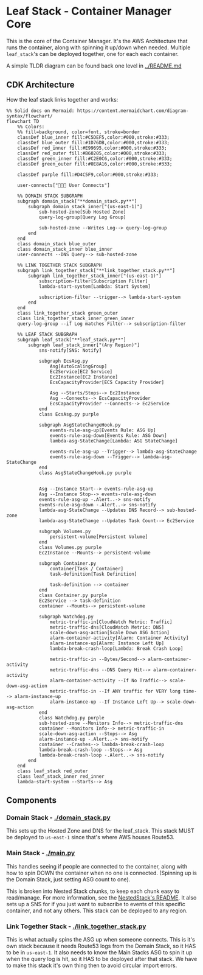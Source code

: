 # Leaf Stack - Container Manager Core

This is the core of the Container Manager. It's the AWS Architecture that runs the container, along with spinning it up/down when needed. Multiple `leaf_stack`'s can be deployed together, one for each each container.

A simple TLDR diagram can be found back one level in [../README.md](../README.md#leaf-stack-summary)

## CDK Architecture

How the leaf stack links together and works:

```mermaid
%% Solid docs on Mermaid: https://content.mermaidchart.com/diagram-syntax/flowchart/
flowchart TD
    %% Colors:
    %% fill=background, color=font, stroke=border
    classDef blue_inner fill:#C5DEF5,color:#000,stroke:#333;
    classDef blue_outer fill:#1D76DB,color:#000,stroke:#333;
    classDef red_inner fill:#E99695,color:#000,stroke:#333;
    classDef red_outer fill:#B60205,color:#000,stroke:#333;
    classDef green_inner fill:#C2E0C6,color:#000,stroke:#333;
    classDef green_outer fill:#0E8A16,color:#000,stroke:#333;

    classDef purple fill:#D4C5F9,color:#000,stroke:#333;

    user-connects["🧑‍🤝‍🧑 User Connects"]

    %% DOMAIN STACK SUBGRAPH
    subgraph domain_stack["**domain_stack.py**"]
        subgraph domain_stack_inner["(us-east-1)"]
            sub-hosted-zone[Sub Hosted Zone]
            query-log-group[Query Log Group]

            sub-hosted-zone --Writes Log--> query-log-group
        end
    end
    class domain_stack blue_outer
    class domain_stack_inner blue_inner
    user-connects --DNS Query--> sub-hosted-zone

    %% LINK TOGETHER STACK SUBGRAPH
    subgraph link_together_stack["**link_together_stack.py**"]
        subgraph link_together_stack_inner["(us-east-1)"]
            subscription-filter[Subscription Filter]
            lambda-start-system[Lambda: Start System]

            subscription-filter --trigger--> lambda-start-system
        end
    end
    class link_together_stack green_outer
    class link_together_stack_inner green_inner
    query-log-group --if Log matches Filter--> subscription-filter

    %% LEAF STACK SUBGRAPH
    subgraph leaf_stack["**leaf_stack.py**"]
        subgraph leaf_stack_inner["(Any Region)"]
            sns-notify[SNS: Notify]

            subgraph EcsAsg.py
                Asg[AutoScalingGroup]
                Ec2Service[EC2 Service]
                Ec2Instance[EC2 Instance]
                EcsCapacityProvider[ECS Capacity Provider]

                Asg --Starts/Stops--> Ec2Instance
                Asg --Connects--> EcsCapacityProvider
                EcsCapacityProvider --Connects--> Ec2Service
            end
            class EcsAsg.py purple

            subgraph AsgStateChangeHook.py
                events-rule-asg-up[Events Rule: ASG Up]
                events-rule-asg-down[Events Rule: ASG Down]
                lambda-asg-StateChange[Lambda: ASG StateChange]

                events-rule-asg-up --Trigger--> lambda-asg-StateChange
                events-rule-asg-down --Trigger--> lambda-asg-StateChange
            end
            class AsgStateChangeHook.py purple


            Asg --Instance Start--> events-rule-asg-up
            Asg --Instance Stop--> events-rule-asg-down
            events-rule-asg-up -.Alert..-> sns-notify
            events-rule-asg-down -.Alert..-> sns-notify
            lambda-asg-StateChange --Updates DNS Record--> sub-hosted-zone
            lambda-asg-StateChange --Updates Task Count--> Ec2Service

            subgraph Volumes.py
                persistent-volume[Persistent Volume]
            end
            class Volumes.py purple
            Ec2Instance --Mounts--> persistent-volume

            subgraph Container.py
                container[Task / Container]
                task-definition[Task Definition]

                task-definition --> container
            end
            class Container.py purple
            Ec2Service --> task-definition
            container --Mounts--> persistent-volume

            subgraph Watchdog.py
                metric-traffic-in[CloudWatch Metric: Traffic]
                metric-traffic-dns[CloudWatch Metric: DNS]
                scale-down-asg-action[Scale Down ASG Action]
                alarm-container-activity[Alarm: Container Activity]
                alarm-instance-up[Alarm: Instance Left Up]
                lambda-break-crash-loop[Lambda: Break Crash Loop]

                metric-traffic-in --Bytes/Second--> alarm-container-activity
                metric-traffic-dns --DNS Query Hit--> alarm-container-activity
                alarm-container-activity --If No Traffic--> scale-down-asg-action
                metric-traffic-in --If ANY traffic for VERY long time--> alarm-instance-up
                alarm-instance-up --If Instance Left Up--> scale-down-asg-action
            end
            class Watchdog.py purple
            sub-hosted-zone --Monitors Info--> metric-traffic-dns
            container --Monitors Info--> metric-traffic-in
            scale-down-asg-action --Stops--> Asg
            alarm-instance-up -.Alert..-> sns-notify
            container --Crashes--> lambda-break-crash-loop
            lambda-break-crash-loop --Stops--> Asg
            lambda-break-crash-loop -.Alert..-> sns-notify
        end
    end
    class leaf_stack red_outer
    class leaf_stack_inner red_inner
    lambda-start-system --Starts--> Asg
```

## Components

### Domain Stack - [./domain_stack.py](./domain_stack.py)

This sets up the Hosted Zone and DNS for the leaf_stack. This stack MUST be deployed to `us-east-1` since that's where AWS houses Route53.

### Main Stack - [./main.py](./main.py)

This handles seeing if people are connected to the container, along with how to spin DOWN the container when no one is connected. (Spinning up is the Domain Stack, just setting ASG count to one).

This is broken into Nested Stack chunks, to keep each chunk easy to read/manage. For more information, see the [NestedStack's README](./NestedStacks/README.md). It also sets up a SNS for if you just want to subscribe to events of this specific container, and not any others. This stack can be deployed to any region.

### Link Together Stack - [./link_together_stack.py](./link_together_stack.py)

This is what actually spins the ASG up when someone connects. This is it's own stack because it needs Route53 logs from the Domain Stack, so it HAS to be in `us-east-1`. It also needs to know the Main Stacks ASG to spin it up when the query log is hit, so it HAS to be deployed after that stack. We have to make this stack it's own thing then to avoid circular import errors.
